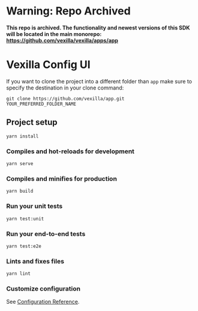 # Warning: Repo Archived

**This repo is archived. The functionality and newest versions of this SDK will be located in the main monorepo: https://github.com/vexilla/vexilla/apps/app**

# Vexilla Config UI


If you want to clone the project into a different folder than `app` make sure to specify the destination in your clone command:

```
git clone https://github.com/vexilla/app.git YOUR_PREFERRED_FOLDER_NAME
```

## Project setup
```
yarn install
```

### Compiles and hot-reloads for development
```
yarn serve
```

### Compiles and minifies for production
```
yarn build
```

### Run your unit tests
```
yarn test:unit
```

### Run your end-to-end tests
```
yarn test:e2e
```

### Lints and fixes files
```
yarn lint
```

### Customize configuration
See [Configuration Reference](https://cli.vuejs.org/config/).
